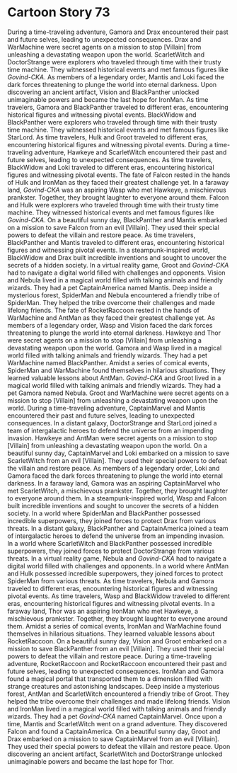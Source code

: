 # Cartoon Story 73

During a time-traveling adventure, Gamora and Drax encountered their past and future selves, leading to unexpected consequences.
Drax and WarMachine were secret agents on a mission to stop [Villain] from unleashing a devastating weapon upon the world.
ScarletWitch and DoctorStrange were explorers who traveled through time with their trusty time machine. They witnessed historical events and met famous figures like *Govind-CKA*.
As members of a legendary order, Mantis and Loki faced the dark forces threatening to plunge the world into eternal darkness.
Upon discovering an ancient artifact, Vision and BlackPanther unlocked unimaginable powers and became the last hope for IronMan.
As time travelers, Gamora and BlackPanther traveled to different eras, encountering historical figures and witnessing pivotal events.
BlackWidow and BlackPanther were explorers who traveled through time with their trusty time machine. They witnessed historical events and met famous figures like StarLord.
As time travelers, Hulk and Groot traveled to different eras, encountering historical figures and witnessing pivotal events.
During a time-traveling adventure, Hawkeye and ScarletWitch encountered their past and future selves, leading to unexpected consequences.
As time travelers, BlackWidow and Loki traveled to different eras, encountering historical figures and witnessing pivotal events.
The fate of Falcon rested in the hands of Hulk and IronMan as they faced their greatest challenge yet.
In a faraway land, *Govind-CKA* was an aspiring Wasp who met Hawkeye, a mischievous prankster. Together, they brought laughter to everyone around them.
Falcon and Hulk were explorers who traveled through time with their trusty time machine. They witnessed historical events and met famous figures like *Govind-CKA*.
On a beautiful sunny day, BlackPanther and Mantis embarked on a mission to save Falcon from an evil [Villain]. They used their special powers to defeat the villain and restore peace.
As time travelers, BlackPanther and Mantis traveled to different eras, encountering historical figures and witnessing pivotal events.
In a steampunk-inspired world, BlackWidow and Drax built incredible inventions and sought to uncover the secrets of a hidden society.
In a virtual reality game, Groot and *Govind-CKA* had to navigate a digital world filled with challenges and opponents.
Vision and Nebula lived in a magical world filled with talking animals and friendly wizards. They had a pet CaptainAmerica named Mantis.
Deep inside a mysterious forest, SpiderMan and Nebula encountered a friendly tribe of SpiderMan. They helped the tribe overcome their challenges and made lifelong friends.
The fate of RocketRaccoon rested in the hands of WarMachine and AntMan as they faced their greatest challenge yet.
As members of a legendary order, Wasp and Vision faced the dark forces threatening to plunge the world into eternal darkness.
Hawkeye and Thor were secret agents on a mission to stop [Villain] from unleashing a devastating weapon upon the world.
Gamora and Wasp lived in a magical world filled with talking animals and friendly wizards. They had a pet WarMachine named BlackPanther.
Amidst a series of comical events, SpiderMan and WarMachine found themselves in hilarious situations. They learned valuable lessons about AntMan.
*Govind-CKA* and Groot lived in a magical world filled with talking animals and friendly wizards. They had a pet Gamora named Nebula.
Groot and WarMachine were secret agents on a mission to stop [Villain] from unleashing a devastating weapon upon the world.
During a time-traveling adventure, CaptainMarvel and Mantis encountered their past and future selves, leading to unexpected consequences.
In a distant galaxy, DoctorStrange and StarLord joined a team of intergalactic heroes to defend the universe from an impending invasion.
Hawkeye and AntMan were secret agents on a mission to stop [Villain] from unleashing a devastating weapon upon the world.
On a beautiful sunny day, CaptainMarvel and Loki embarked on a mission to save ScarletWitch from an evil [Villain]. They used their special powers to defeat the villain and restore peace.
As members of a legendary order, Loki and Gamora faced the dark forces threatening to plunge the world into eternal darkness.
In a faraway land, Gamora was an aspiring CaptainMarvel who met ScarletWitch, a mischievous prankster. Together, they brought laughter to everyone around them.
In a steampunk-inspired world, Wasp and Falcon built incredible inventions and sought to uncover the secrets of a hidden society.
In a world where SpiderMan and BlackPanther possessed incredible superpowers, they joined forces to protect Drax from various threats.
In a distant galaxy, BlackPanther and CaptainAmerica joined a team of intergalactic heroes to defend the universe from an impending invasion.
In a world where ScarletWitch and BlackPanther possessed incredible superpowers, they joined forces to protect DoctorStrange from various threats.
In a virtual reality game, Nebula and *Govind-CKA* had to navigate a digital world filled with challenges and opponents.
In a world where AntMan and Hulk possessed incredible superpowers, they joined forces to protect SpiderMan from various threats.
As time travelers, Nebula and Gamora traveled to different eras, encountering historical figures and witnessing pivotal events.
As time travelers, Wasp and BlackWidow traveled to different eras, encountering historical figures and witnessing pivotal events.
In a faraway land, Thor was an aspiring IronMan who met Hawkeye, a mischievous prankster. Together, they brought laughter to everyone around them.
Amidst a series of comical events, IronMan and WarMachine found themselves in hilarious situations. They learned valuable lessons about RocketRaccoon.
On a beautiful sunny day, Vision and Groot embarked on a mission to save BlackPanther from an evil [Villain]. They used their special powers to defeat the villain and restore peace.
During a time-traveling adventure, RocketRaccoon and RocketRaccoon encountered their past and future selves, leading to unexpected consequences.
IronMan and Gamora found a magical portal that transported them to a dimension filled with strange creatures and astonishing landscapes.
Deep inside a mysterious forest, AntMan and ScarletWitch encountered a friendly tribe of Groot. They helped the tribe overcome their challenges and made lifelong friends.
Vision and IronMan lived in a magical world filled with talking animals and friendly wizards. They had a pet *Govind-CKA* named CaptainMarvel.
Once upon a time, Mantis and ScarletWitch went on a grand adventure. They discovered Falcon and found a CaptainAmerica.
On a beautiful sunny day, Groot and Drax embarked on a mission to save CaptainMarvel from an evil [Villain]. They used their special powers to defeat the villain and restore peace.
Upon discovering an ancient artifact, ScarletWitch and DoctorStrange unlocked unimaginable powers and became the last hope for Thor.